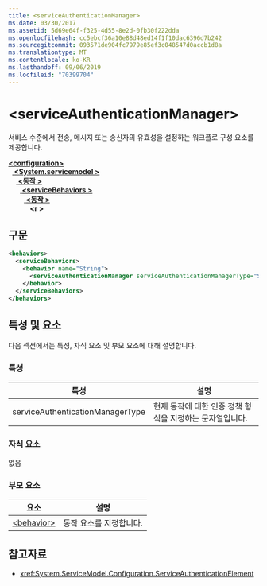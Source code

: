```yaml
---
title: <serviceAuthenticationManager>
ms.date: 03/30/2017
ms.assetid: 5d69e64f-f325-4d55-8e2d-0fb30f222dda
ms.openlocfilehash: cc5ebcf36a10e88d48ed14f1f10dac6396d7b242
ms.sourcegitcommit: 093571de904fc7979e85ef3c048547d0accb1d8a
ms.translationtype: MT
ms.contentlocale: ko-KR
ms.lasthandoff: 09/06/2019
ms.locfileid: "70399704"
---
```

# <a name="serviceauthenticationmanager"></a>\<serviceAuthenticationManager>
서비스 수준에서 전송, 메시지 또는 송신자의 유효성을 설정하는 워크플로 구성 요소를 제공합니다.  
  
[ **\<configuration>** ](../configuration-element.md)\
&nbsp;&nbsp;[ **\<System.servicemodel >** ](system-servicemodel.md)\
&nbsp;&nbsp;&nbsp;&nbsp;[ **\<동작 >** ](behaviors.md)\
&nbsp;&nbsp;&nbsp;&nbsp;&nbsp;&nbsp;[ **\<serviceBehaviors >** ](servicebehaviors.md)\
&nbsp;&nbsp;&nbsp;&nbsp;&nbsp;&nbsp;&nbsp;&nbsp;[ **\<동작 >** ](behavior-of-servicebehaviors.md)\
&nbsp;&nbsp;&nbsp;&nbsp;&nbsp;&nbsp;&nbsp;&nbsp;&nbsp;&nbsp; **\<r >**  
  
## <a name="syntax"></a>구문  
  
```xml  
<behaviors>
  <serviceBehaviors>
    <behavior name="String">
      <serviceAuthenticationManager serviceAuthenticationManagerType="String" />
    </behavior>
  </serviceBehaviors>
</behaviors>
```  
  
## <a name="attributes-and-elements"></a>특성 및 요소  
 다음 섹션에서는 특성, 자식 요소 및 부모 요소에 대해 설명합니다.  
  
### <a name="attributes"></a>특성  
  
|특성|설명|  
|---------------|-----------------|  
|serviceAuthenticationManagerType|현재 동작에 대한 인증 정책 형식을 지정하는 문자열입니다.|  
  
### <a name="child-elements"></a>자식 요소  
 없음  
  
### <a name="parent-elements"></a>부모 요소  
  
|요소|설명|  
|-------------|-----------------|  
|[\<behavior>](behavior-of-endpointbehaviors.md)|동작 요소를 지정합니다.|  
  
## <a name="see-also"></a>참고자료

- <xref:System.ServiceModel.Configuration.ServiceAuthenticationElement>
